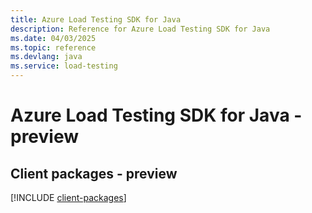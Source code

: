 ```yaml
---
title: Azure Load Testing SDK for Java
description: Reference for Azure Load Testing SDK for Java
ms.date: 04/03/2025
ms.topic: reference
ms.devlang: java
ms.service: load-testing
---
```

# Azure Load Testing SDK for Java - preview

## Client packages - preview
[!INCLUDE [client-packages](load-testing-client-index.md)]